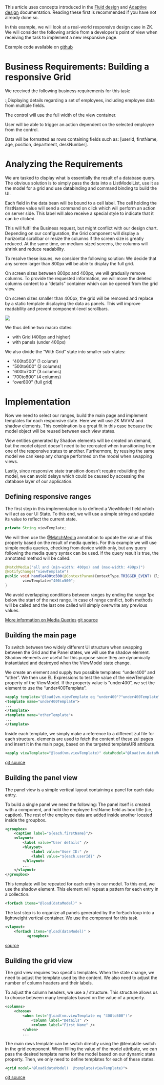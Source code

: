 
This article uses concepts introduced in the [Fluid design]({{site.baseurl}}/zk_dev_ref/responsive_design/fluid_design)
and [Adaptive design]({{site.baseurl}}/zk_dev_ref/responsive_design/adaptive_design)
documentation. Reading these first is recommended if you have not
already done so.

In this example, we will look at a real-world responsive design case in
ZK. We will consider the following article from a developer's point of
view when receiving the task to implement a new responsive page.

Example code available on
[github](https://github.com/zkoss-demo/responsive-design-smalltalk/)

# Business Requirements: Building a responsive Grid

We received the following business requirements for this task:

:;Displaying details regarding a set of employees, including employee
data from multiple fields.

  
  
The control will use the full width of the view container.

User will be able to trigger an action dependent on the selected
employee from the control.

Data will be formatted as rows containing fields such as: \[userId,
firstName, age, position, department, deskNumber\].

# Analyzing the Requirements

We are tasked to display what is essentially the result of a database
query. The obvious solution is to simply pass the data into a
ListModelList, use it as the model for a grid and use databinding and
command binding to build the UI.

Each field in the data bean will be bound to a cell label. The cell
holding the firstName value will send a command on click which will
perform an action on server side. This label will also receive a special
style to indicate that it can be clicked.

This will fulfil the Business request, but might conflict with our
design chart. Depending on our configuration, the Grid component will
display a horizontal scrollbar or resize the columns if the screen size
is greatly reduced. At the same time, on medium-sized screens, the
columns will shrink and reduce readability.

To resolve these issues, we consider the following solution: We decide
that any screen larger than 800px will be able to display the full grid.

On screen sizes between 800px and 400px, we will gradually remove
columns. To provide the requested information, we will move the deleted
columns content to a “details” container which can be opened from the
grid view.

On screen sizes smaller than 400px, the grid will be removed and replace
by a static template displaying the data as panels. This will improve
readability and prevent component-level scrollbars.

![]({{site.baseurl}}/zk_dev_ref/images/diagramgridresponsive1.gif)

We thus define two macro states:

- with Grid (400px and higher)
- with panels (under 400px)

We also divide the “With Grid” state into smaller sub-states:

- “400to500” (1 column)
- “500to600” (2 columns)
- “600to700” (3 columns)
- ”700to800” (4 columns)
- “over800” (full grid)

# Implementation

Now we need to select our ranges, build the main page and implement
templates for each responsive state. Here we will use ZK MVVM and shadow
elements. This combination is a great fit in this case because the model
object will be reused between each view states.

View entities generated by Shadow elements will be created on demand,
but the model object doesn't need to be recreated when transitioning
from one of the responsive states to another. Furthermore, by reusing
the same model we can keep any change performed on the model when
swapping views.

Lastly, since responsive state transition doesn't require rebuilding the
model, we can avoid delays which could be caused by accessing the
database layer of our application.

## Defining responsive ranges

The first step in this implementation is to defined a ViewModel field
which will act as our UI State. To this end, we will use a simple string
and update its value to reflect the current state.

```java
private String viewTemplate;
```

We will then use the
[@MatchMedia](http://books.zkoss.org/zk-mvvm-book/8.0/syntax/matchmedia.html)
annotation to update the value of this property based on the result of
media queries. For this example we will use simple media queries,
checking from device width only, but any query following the media query
syntax can be used. If the query result is true, the annotated method
will be called.

```java
@MatchMedia("all and (min-width: 400px) and (max-width: 499px)")
@NotifyChange("viewTemplate")
public void handle400to500(@ContextParam(ContextType.TRIGGER_EVENT) ClientInfoEvent event){
        viewTemplate="400to500";
}
```

We avoid overlapping conditions between ranges by ending the range 1px
below the start of the next range. In case of range conflict, both
methods will be called and the last one called will simply overwrite any
previous values.

[More information on Media Queries](https://developer.mozilla.org/en-US/docs/Web/CSS/Media_Queries)
[git source](https://github.com/zkoss/zkbooks/blob/master/developersreference/developersreference/src/main/java/org/zkoss/reference/developer/responsiveDesign/ResponsiveTemplateViewModel.java#L20)

## Building the main page

To switch between two widely different UI structure when swapping
between the Grid and the Panel states, we will use the
[<apply>](http://books.zkoss.org/zk-mvvm-book/8.0/syntax/apply.html)
shadow element. Shadow elements are useful for this purpose since they
are dynamically instantiated and destroyed when the ViewModel state
change.

We create an
[<apply>](http://books.zkoss.org/zk-mvvm-book/8.0/syntax/apply.html)
element and supply two possible templates: “under400” and “other”. We
then use EL Expressions to test the value of the viewTemplate property
of the ViewModel. If the property value is “under400”, we set the
[<apply>](http://books.zkoss.org/zk-mvvm-book/8.0/syntax/apply.html)
element to use the “under400Template”.

```xml
<apply template='@load(vm.viewTemplate eq "under400"?"under400Template":"otherTemplate")'>
<template name="under400Template">
...
</template>
<template name="otherTemplate">
...
</template>
```

Inside each template, we simply make a reference to a different zul file
for each structure.
[<apply>](http://books.zkoss.org/zk-mvvm-book/8.0/syntax/apply.html)
elements are used to fetch the content of these zul pages and insert it
in the main page, based on the targeted templateURI attribute.

```xml
<apply viewTemplate="@load(vm.viewTemplate)" dataModel="@load(vm.dataModel)" templateURI="templates/staticVerticalLayout.zul"/>
```

[git source](https://github.com/zkoss/zkbooks/blob/master/developersreference/developersreference/src/main/webapp/responsiveDesign/responsiveComponentTemplating/responsivenessingrid.zul)

## Building the panel view

The panel view is a simple vertical layout containing a panel for each
data entry.

To build a single panel we need the following: The panel itself is
created with a <groupbox> component, and hold the employee firstName
field as box title (i.e, caption). The rest of the employee data are
added inside another <vlayout> located inside the groupbox.

```xml
<groupbox>
    <caption label="${each.firstName}"/>
    <vlayout>
        <label value="User details" />
        <hlayout>
            <label value="User ID:" />
            <label value="${each.userId}" />
        </hlayout>
        ...
    </vlayout>
</groupbox>
```

This template will be repeated for each entry in our model. To this end,
we use the
[<forEach>](http://books.zkoss.org/zk-mvvm-book/8.0/syntax/foreach.html)
shadow element. This element will repeat a pattern for each entry in a
collection.

```xml
<forEach items="@load(dataModel)" >
```

The last step is to organize all panels generated by the forEach loop
into a lightweight vertical container. We use the <vlayout> component
for this task.

```xml
<vlayout>
    <forEach items="@load(dataModel)" >
          <groupbox>
```

[source](https://github.com/zkoss/zkbooks/blob/master/developersreference/developersreference/src/main/webapp/responsiveDesign/responsiveComponentTemplating/templates/staticVerticalLayout.zul)

## Building the grid view

The grid view requires two specific templates. When the state change, we
need to adjust the template used by the content. We also need to adjust
the number of column headers and their labels.

To adjust the column headers, we use a
[<choose>](http://books.zkoss.org/zk-mvvm-book/8.0/syntax/choose.html) /
[<when>](http://books.zkoss.org/zk-mvvm-book/8.0/syntax/when.html)
structure. This structure allows us to choose between many templates
based on the value of a property.

```xml
<columns>
    <choose>
        <when test='@load(vm.viewTemplate eq "400to500")'>
            <column label="Details" />
            <column label="First Name" />
        </when>
        ...
```

The main rows template can be switch directly using the @template switch
in the grid component. When filling the value of the model attribute, we
can pass the desired template name for the model based on our dynamic
state property. Then, we only need to define templates for each of these
states.

```xml
<grid model="@load(dataModel)  @template(viewTemplate)">
```

[git source](https://github.com/zkoss/zkbooks/blob/master/developersreference/developersreference/src/main/webapp/responsiveDesign/responsiveComponentTemplating/templates/responsiveGrid.zul)
